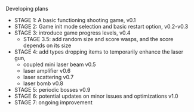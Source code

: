 Developing plans 

- STAGE 1: A basic functioning shooting game, v0.1 
- STAGE 2: Game init mode selection and basic restart option, v0.2-v0.3
- STAGE 3: introduce game progress levels, v0.4 
    - STAGE 3.5: add random size and score wasps, and the score depends on its size
- STAGE 4: add types dropping items to temporarily enhance the laser gun, 
    - coupled mini laser beam v0.5 
    - laser amplifier v0.6 
    - laser scattering v0.7
    - laser bomb v0.8 
- STAGE 5: periodic bosses v0.9
- STAGE 6: potential updates on minor issues and optimizations v1.0
- STAGE 7: ongoing improvement
